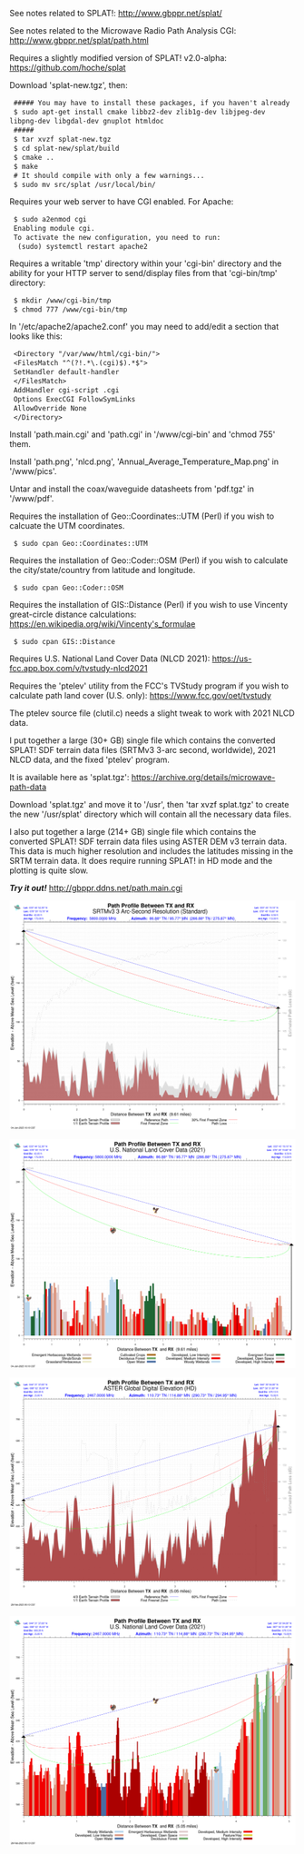 See notes related to SPLAT!: http://www.gbppr.net/splat/

See notes related to the Microwave Radio Path Analysis CGI: http://www.gbppr.net/splat/path.html

Requires a slightly modified version of SPLAT! v2.0-alpha: https://github.com/hoche/splat

Download 'splat-new.tgz', then:
     
     ##### You may have to install these packages, if you haven't already
     $ sudo apt-get install cmake libbz2-dev zlib1g-dev libjpeg-dev libpng-dev libgdal-dev gnuplot htmldoc
     #####
     $ tar xvzf splat-new.tgz
     $ cd splat-new/splat/build
     $ cmake ..
     $ make
     # It should compile with only a few warnings...
     $ sudo mv src/splat /usr/local/bin/
     
Requires your web server to have CGI enabled. For Apache:
     
     $ sudo a2enmod cgi
     Enabling module cgi.
     To activate the new configuration, you need to run:
      (sudo) systemctl restart apache2

Requires a writable 'tmp' directory within your 'cgi-bin' directory and the ability for your HTTP server to send/display files from that 'cgi-bin/tmp' directory:
     
     $ mkdir /www/cgi-bin/tmp
     $ chmod 777 /www/cgi-bin/tmp

In '/etc/apache2/apache2.conf' you may need to add/edit a section that looks like this:

     <Directory "/var/www/html/cgi-bin/">
     <FilesMatch "^(?!.*\.(cgi)$).*$">
     SetHandler default-handler
     </FilesMatch>
     AddHandler cgi-script .cgi
     Options ExecCGI FollowSymLinks
     AllowOverride None
     </Directory>

Install 'path.main.cgi' and 'path.cgi' in '/www/cgi-bin' and 'chmod 755' them.

Install 'path.png', 'nlcd.png', 'Annual_Average_Temperature_Map.png' in '/www/pics'.

Untar and install the coax/waveguide datasheets from 'pdf.tgz' in '/www/pdf'.

Requires the installation of Geo::Coordinates::UTM (Perl) if you wish to calcuate the UTM coordinates.

     $ sudo cpan Geo::Coordinates::UTM

Requires the installation of Geo::Coder::OSM (Perl) if you wish to calculate the city/state/country from latitude and longitude.

     $ sudo cpan Geo::Coder::OSM

Requires the installation of GIS::Distance (Perl) if you wish to use Vincenty great-circle distance calculations: https://en.wikipedia.org/wiki/Vincenty's_formulae

     $ sudo cpan GIS::Distance

Requires U.S. National Land Cover Data (NLCD 2021): https://us-fcc.app.box.com/v/tvstudy-nlcd2021

Requires the 'ptelev' utility from the FCC's TVStudy program if you wish to calculate path land cover (U.S. only): https://www.fcc.gov/oet/tvstudy

The ptelev source file (clutil.c) needs a slight tweak to work with 2021 NLCD data.

I put together a large (30+ GB) single file which contains the converted SPLAT! SDF terrain data files (SRTMv3 3-arc second, worldwide), 2021 NLCD data, and the fixed 'ptelev' program.

It is available here as 'splat.tgz': https://archive.org/details/microwave-path-data

Download 'splat.tgz' and move it to '/usr', then 'tar xvzf splat.tgz' to create the new '/usr/splat' directory which will contain all the necessary data files.

I also put together a large (214+ GB) single file which contains the converted SPLAT! SDF terrain data files using ASTER DEM v3 terrain data. This data is much higher resolution and includes the latitudes missing in the SRTM terrain data.  It does require running SPLAT! in HD mode and the plotting is quite slow.


***Try it out!*** http://gbppr.ddns.net/path.main.cgi

![Example terrain and path profile](TerrainProfile1.png)

![Example land cover profile](LULCProfile1.png)

![Example HD terrain and path profile](TerrainProfile1-hd.png)

![Example HD land cover profile](LULCProfile1-hd.png)







